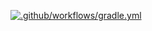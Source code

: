 [![.github/workflows/gradle.yml](https://github.com/Anna-Belyaeva/Shema/actions/workflows/gradle.yml/badge.svg)](https://github.com/Anna-Belyaeva/Shema/actions/workflows/gradle.yml)
